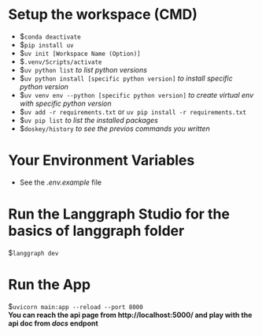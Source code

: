 # Setup the workspace (CMD)
- $`conda deactivate`
- $`pip install uv`
- $`uv init [Workspace Name (Option)]`
- $`.venv/Scripts/activate`
- $`uv python list` _to list python versions_
- $`uv python install [specific python version]` _to install specific python version_
- $`uv venv env --python [specific python version]` _to create virtual env with specific python version_
- $`uv add -r requirements.txt` or `uv pip install -r requirements.txt`
- $`uv pip list` _to list the installed packages_
- $`doskey/history` _to see the previos commands you written_

# Your Environment Variables
- See the _.env.example_ file

# Run the Langgraph Studio for the basics of langgraph folder
$`langgraph dev`


# Run the App
$`uvicorn main:app --reload --port 8000`
<br> **You can reach the api page from http://localhost:5000/ and play with the api doc from _docs_ endpont**